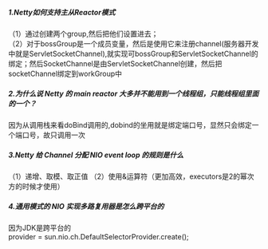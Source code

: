 ##### 1.Netty如何支持主从Reactor模式
（1）通过创建两个group,然后把他们设置进去；<br>
（2）对于bossGroup是一个成员变量，然后是使用它来注册channel(服务器开发中就是ServletSocketChannel),就实现可bossGroup和ServletSocketChannel的
绑定；然后SocketChannel是由ServletSocketChannel创建，然后把socketChannel绑定到workGroup中
##### 2.为什么说 Netty 的 main reactor 大多并不能用到一个线程组，只能线程组里面的一个？
因为从调用栈来看doBind调用的,dobind的坐用就是绑定端口号，显然只会绑定一个端口号，故只调用一次
##### 3.Netty 给 Channel 分配 NIO event loop 的规则是什么
（1）递增、取模、取正值
（2）使用&运算符（更加高效，executors是2的幂次方的时候才使用）
##### 4.通用模式的 NIO 实现多路复用器是怎么跨平台的
因为JDK是跨平台的<br>
provider = sun.nio.ch.DefaultSelectorProvider.create();